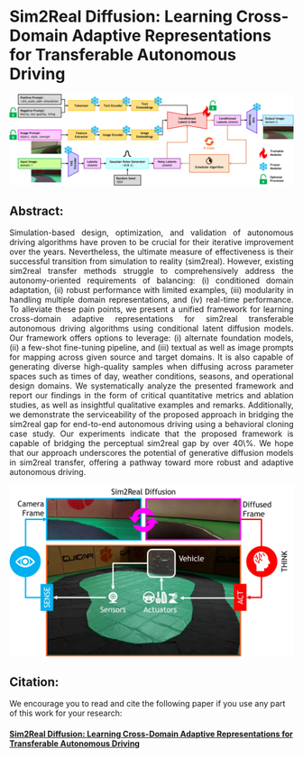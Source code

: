 # Sim2Real Diffusion: Learning Cross-Domain Adaptive Representations for Transferable Autonomous Driving

![framework](framework.jpg)

## Abstract:
<p align="justify">
Simulation-based design, optimization, and validation of autonomous driving algorithms have proven to be crucial for their iterative improvement over the years. Nevertheless, the ultimate measure of effectiveness is their successful transition from simulation to reality (sim2real). However, existing sim2real transfer methods struggle to comprehensively address the autonomy-oriented requirements of balancing: (i) conditioned domain adaptation, (ii) robust performance with limited examples, (iii) modularity in handling multiple domain representations, and (iv) real-time performance. To alleviate these pain points, we present a unified framework for learning cross-domain adaptive representations for sim2real transferable autonomous driving algorithms using conditional latent diffusion models. Our framework offers options to leverage: (i) alternate foundation models, (ii) a few-shot fine-tuning pipeline, and (iii) textual as well as image prompts for mapping across given source and target domains. It is also capable of generating diverse high-quality samples when diffusing across parameter spaces such as times of day, weather conditions, seasons, and operational design domains. We systematically analyze the presented framework and report our findings in the form of critical quantitative metrics and ablation studies, as well as insightful qualitative examples and remarks. Additionally, we demonstrate the serviceability of the proposed approach in bridging the sim2real gap for end-to-end autonomous driving using a behavioral cloning case study. Our experiments indicate that the proposed framework is capable of bridging the perceptual sim2real gap by over 40\%. We hope that our approach underscores the potential of generative diffusion models in sim2real transfer, offering a pathway toward more robust and adaptive autonomous driving.
</p>

![approach](approach.jpg)

## Citation:

We encourage you to read and cite the following paper if you use any part of this work for your research:

#### [Sim2Real Diffusion: Learning Cross-Domain Adaptive Representations for Transferable Autonomous Driving]()
```bibtex

```
